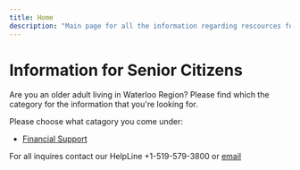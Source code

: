 ```yaml
---
title: Home
description: "Main page for all the information regarding rescources for seniors in the Waterloo region"
---
```


# Information for Senior Citizens

Are you an older adult living in Waterloo Region? 
Please find which the category for the information that you're looking for.

Please choose what catagory you come under:

- [Financial Support](./docs/financialhelp.md)


For all inquires contact our HelpLine +1-519-579-3800 or [email](mailto:info@waterlooregion.org)


